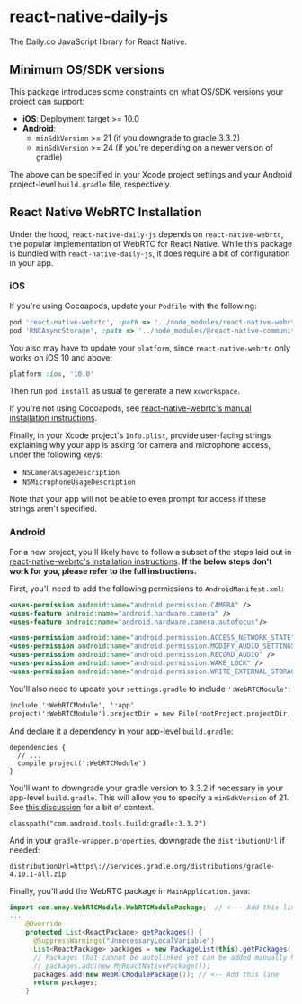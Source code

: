 # react-native-daily-js

The Daily.co JavaScript library for React Native.

## Minimum OS/SDK versions

This package introduces some constraints on what OS/SDK versions your project can support:

- **iOS**: Deployment target >= 10.0
- **Android**:
  - `minSdkVersion` >= 21 (if you downgrade to gradle 3.3.2)
  - `minSdkVersion` >= 24 (if you're depending on a newer version of gradle)

The above can be specified in your Xcode project settings and your Android project-level `build.gradle` file, respectively.

## React Native WebRTC Installation

Under the hood, `react-native-daily-js` depends on `react-native-webrtc`, the popular implementation of WebRTC for React Native. While this package is bundled with `react-native-daily-js`, it does require a bit of configuration in your app.

### iOS

If you're using Cocoapods, update your `Podfile` with the following:

```ruby
pod 'react-native-webrtc', :path => '../node_modules/react-native-webrtc'
pod 'RNCAsyncStorage', :path => '../node_modules/@react-native-community/async-storage'
```

You also may have to update your `platform`, since `react-native-webrtc` only works on iOS 10 and above:

```ruby
platform :ios, '10.0'
```

Then run `pod install` as usual to generate a new `xcworkspace`.

If you're not using Cocoapods, see [react-native-webrtc's manual installation instructions](https://github.com/react-native-webrtc/react-native-webrtc/blob/master/Documentation/iOSInstallation.md).

Finally, in your Xcode project's `Info.plist`, provide user-facing strings explaining why your app is asking for camera and microphone access, under the following keys:

- `NSCameraUsageDescription`
- `NSMicrophoneUsageDescription`

Note that your app will not be able to even prompt for access if these strings aren't specified.

### Android

For a new project, you'll likely have to follow a subset of the steps laid out in [react-native-webrtc's installation instructions](https://github.com/react-native-webrtc/react-native-webrtc/blob/master/Documentation/AndroidInstallation.md). **If the below steps don't work for you, please refer to the full instructions.**

First, you'll need to add the following permissions to `AndroidManifest.xml`:

```xml
<uses-permission android:name="android.permission.CAMERA" />
<uses-feature android:name="android.hardware.camera" />
<uses-feature android:name="android.hardware.camera.autofocus"/>

<uses-permission android:name="android.permission.ACCESS_NETWORK_STATE"/>
<uses-permission android:name="android.permission.MODIFY_AUDIO_SETTINGS" />
<uses-permission android:name="android.permission.RECORD_AUDIO" />
<uses-permission android:name="android.permission.WAKE_LOCK" />
<uses-permission android:name="android.permission.WRITE_EXTERNAL_STORAGE"/>
```

You'll also need to update your `settings.gradle` to include `':WebRTCModule'`:

```xml
include ':WebRTCModule', ':app'
project(':WebRTCModule').projectDir = new File(rootProject.projectDir, '../node_modules/react-native-webrtc/android')
```

And declare it a dependency in your app-level `build.gradle`:

```
dependencies {
  // ...
  compile project(':WebRTCModule')
}
```

You'll want to downgrade your gradle version to 3.3.2 if necessary in your app-level `build.gradle`. This will allow you to specify a `minSdkVersion` of 21. See [this discussion](https://www.notion.so/dailyco/RN-call-object-engineering-scratchpad-5e22adf3e9ef497d978ade9dd45187d9#dc842cd474b84bf0b5455c096feb61fb) for a bit of context.

```
classpath("com.android.tools.build:gradle:3.3.2")
```

And in your `gradle-wrapper.properties`, downgrade the `distributionUrl` if needed:

```
distributionUrl=https\://services.gradle.org/distributions/gradle-4.10.1-all.zip
```

Finally, you'll add the WebRTC package in `MainApplication.java`:

```java
import com.oney.WebRTCModule.WebRTCModulePackage;  // <--- Add this line
...
    @Override
    protected List<ReactPackage> getPackages() {
      @SuppressWarnings("UnnecessaryLocalVariable")
      List<ReactPackage> packages = new PackageList(this).getPackages();
      // Packages that cannot be autolinked yet can be added manually here, for example:
      // packages.add(new MyReactNativePackage());
      packages.add(new WebRTCModulePackage()); // <-- Add this line
      return packages;
    }
```
